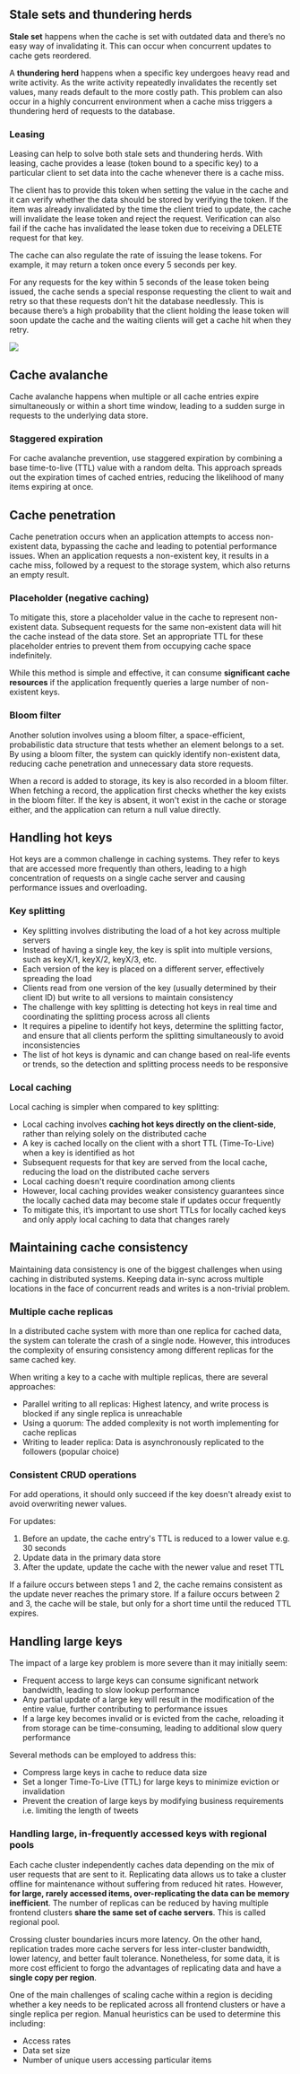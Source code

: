 ## Stale sets and thundering herds

**Stale set** happens when the cache is set with outdated data and there’s no easy way of invalidating it. This can occur when concurrent updates to cache gets reordered.

A **thundering herd** happens when a specific key undergoes heavy read and write activity. As the write activity repeatedly invalidates the recently set values, many reads default to the more costly path. This problem can also occur in a highly concurrent environment when a cache miss triggers a thundering herd of requests to the database.

### Leasing

Leasing can help to solve both stale sets and thundering herds. With leasing, cache provides a lease (token bound to a specific key) to a particular client to set data into the cache whenever there is a cache miss.

The client has to provide this token when setting the value in the cache and it can verify whether the data should be stored by verifying the token. If the item was already invalidated by the time the client tried to update, the cache will invalidate the lease token and reject the request. Verification can also fail if the cache has invalidated the lease token due to receiving a DELETE request for that key.

The cache can also regulate the rate of issuing the lease tokens. For example, it may return a token once every 5 seconds per key.

For any requests for the key within 5 seconds of the lease token being issued, the cache sends a special response requesting the client to wait and retry so that these requests don’t hit the database needlessly. This is because there’s a high probability that the client holding the lease token will soon update the cache and the waiting clients will get a cache hit when they retry.

<img src="./assets/leasing.png">

## Cache avalanche

Cache avalanche happens when multiple or all cache entries expire simultaneously or within a short time window, leading to a sudden surge in requests to the underlying data store.

### Staggered expiration

For cache avalanche prevention, use staggered expiration by combining a base time-to-live (TTL) value with a random delta. This approach spreads out the expiration times of cached entries, reducing the likelihood of many items expiring at once.

## Cache penetration

Cache penetration occurs when an application attempts to access non-existent data, bypassing the cache and leading to potential performance issues. When an application requests a non-existent key, it results in a cache miss, followed by a request to the storage system, which also returns an empty result.

### Placeholder (negative caching)

To mitigate this, store a placeholder value in the cache to represent non-existent data. Subsequent requests for the same non-existent data will hit the cache instead of the data store. Set an appropriate TTL for these placeholder entries to prevent them from occupying cache space indefinitely.

While this method is simple and effective, it can consume **significant cache resources** if the application frequently queries a large number of non-existent keys.

### Bloom filter

Another solution involves using a bloom filter, a space-efficient, probabilistic data structure that tests whether an element belongs to a set. By using a bloom filter, the system can quickly identify non-existent data, reducing cache penetration and unnecessary data store requests.

When a record is added to storage, its key is also recorded in a bloom filter. When fetching a record, the application first checks whether the key exists in the bloom filter. If the key is absent, it won't exist in the cache or storage either, and the application can return a null value directly.

## Handling hot keys

Hot keys are a common challenge in caching systems. They refer to keys that are accessed more frequently than others, leading to a high concentration of requests on a single cache server and causing performance issues and overloading.

### Key splitting

- Key splitting involves distributing the load of a hot key across multiple servers
- Instead of having a single key, the key is split into multiple versions, such as keyX/1, keyX/2, keyX/3, etc.
- Each version of the key is placed on a different server, effectively spreading the load
- Clients read from one version of the key (usually determined by their client ID) but write to all versions to maintain consistency
- The challenge with key splitting is detecting hot keys in real time and coordinating the splitting process across all clients
- It requires a pipeline to identify hot keys, determine the splitting factor, and ensure that all clients perform the splitting simultaneously to avoid inconsistencies
- The list of hot keys is dynamic and can change based on real-life events or trends, so the detection and splitting process needs to be responsive

### Local caching

Local caching is simpler when compared to key splitting:

- Local caching involves **caching hot keys directly on the client-side**, rather than relying solely on the distributed cache
- A key is cached locally on the client with a short TTL (Time-To-Live) when a key is identified as hot
- Subsequent requests for that key are served from the local cache, reducing the load on the distributed cache servers
- Local caching doesn't require coordination among clients
- However, local caching provides weaker consistency guarantees since the locally cached data may become stale if updates occur frequently
- To mitigate this, it’s important to use short TTLs for locally cached keys and only apply local caching to data that changes rarely

## Maintaining cache consistency

Maintaining data consistency is one of the biggest challenges when using caching in distributed systems. Keeping data in-sync across multiple locations in the face of concurrent reads and writes is a non-trivial problem.

### Multiple cache replicas

In a distributed cache system with more than one replica for cached data, the system can tolerate the crash of a single node. However, this introduces the complexity of ensuring consistency among different replicas for the same cached key.

When writing a key to a cache with multiple replicas, there are several approaches:

- Parallel writing to all replicas: Highest latency, and write process is blocked if any single replica is unreachable
- Using a quorum: The added complexity is not worth implementing for cache replicas
- Writing to leader replica: Data is asynchronously replicated to the followers (popular choice)

### Consistent CRUD operations

For add operations, it should only succeed if the key doesn't already exist to avoid overwriting newer values.

For updates:

1. Before an update, the cache entry's TTL is reduced to a lower value e.g. 30 seconds
2. Update data in the primary data store
3. After the update, update the cache with the newer value and reset TTL

If a failure occurs between steps 1 and 2, the cache remains consistent as the update never reaches the primary store. If a failure occurs between 2 and 3, the cache will be stale, but only for a short time until the reduced TTL expires.

## Handling large keys

The impact of a large key problem is more severe than it may initially seem:

- Frequent access to large keys can consume significant network bandwidth, leading to slow lookup performance
- Any partial update of a large key will result in the modification of the entire value, further contributing to performance issues
- If a large key becomes invalid or is evicted from the cache, reloading it from storage can be time-consuming, leading to additional slow query performance

Several methods can be employed to address this:

- Compress large keys in cache to reduce data size
- Set a longer Time-To-Live (TTL) for large keys to minimize eviction or invalidation
- Prevent the creation of large keys by modifying business requirements i.e. limiting the length of tweets

### Handling large, in-frequently accessed keys with regional pools

Each cache cluster independently caches data depending on the mix of user requests that are sent to it. Replicating data allows us to take a cluster offline for maintenance without suffering from reduced hit rates. However, **for large, rarely accessed items, over-replicating the data can be memory inefficient**. The number of replicas can be reduced by having multiple frontend clusters **share the same set of cache servers**. This is called regional pool.

Crossing cluster boundaries incurs more latency. On the other hand, replication trades more cache servers for less inter-cluster bandwidth, lower latency, and better fault tolerance. Nonetheless, for some data, it is more cost efficient to forgo the advantages of replicating data and have a **single copy per region**.

One of the main challenges of scaling cache within a region is deciding whether a key needs to be replicated across all frontend clusters or have a single replica per region. Manual heuristics can be used to determine this including:

- Access rates
- Data set size
- Number of unique users accessing particular items
